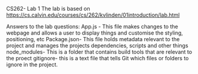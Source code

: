 CS262- Lab 1
The lab is based on https://cs.calvin.edu/courses/cs/262/kvlinden/01introduction/lab.html

Answers to the lab questions:
App.js - This file makes changes to the webpage and allows a user to display things and customise the styling, positioning, etc
Package.json- This file holds metadata relevant to the project and manages the projects dependencies, scripts and other things
node_modules- This is a folder that contains build tools that are relevant to the proect
gitignore- this is a text file that tells Git which files or folders to ignore in the project.